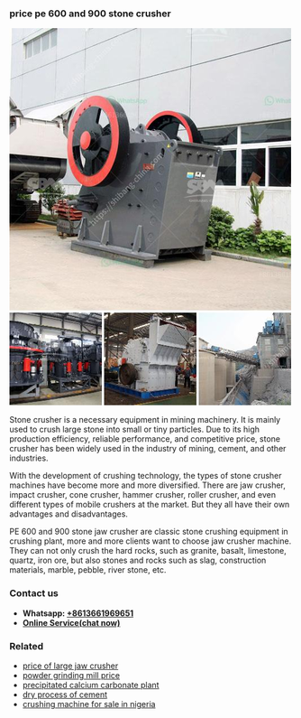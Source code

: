 <h3>price pe 600 and 900 stone crusher</h3><img src='1708498197.jpg' alt=''><p>Stone crusher is a necessary equipment in mining machinery. It is mainly used to crush large stone into small or tiny particles. Due to its high production efficiency, reliable performance, and competitive price, stone crusher has been widely used in the industry of mining, cement, and other industries.</p><p>With the development of crushing technology, the types of stone crusher machines have become more and more diversified. There are jaw crusher, impact crusher, cone crusher, hammer crusher, roller crusher, and even different types of mobile crushers at the market. But they all have their own advantages and disadvantages.</p><p>PE 600 and 900 stone jaw crusher are classic stone crushing equipment in crushing plant, more and more clients want to choose jaw crusher machine. They can not only crush the hard rocks, such as granite, basalt, limestone, quartz, iron ore, but also stones and rocks such as slag, construction materials, marble, pebble, river stone, etc.</p><h3>Contact us</h3><ul><li><strong>Whatsapp:&nbsp;<a href="https://wa.me/8613661969651">+8613661969651</a></strong></li><li><a href="https://swt.shibang-china.com/?git&amp;zhl&amp;price pe 600 and 900 stone crusher"><strong>Online Service(chat now)</strong></a></li></ul><h3>Related</h3><ul><li><a href='price of large jaw crusher.md'>price of large jaw crusher</a></li><li><a href='powder grinding mill price.md'>powder grinding mill price</a></li><li><a href='precipitated calcium carbonate plant.md'>precipitated calcium carbonate plant</a></li><li><a href='dry process of cement.md'>dry process of cement</a></li><li><a href='crushing machine for sale in nigeria.md'>crushing machine for sale in nigeria</a></li></ul>